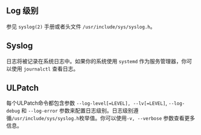 
## Log 级别

参见 `syslog(2)` 手册或者头文件 `/usr/include/sys/syslog.h`。


## Syslog

日志将被记录在系统日志中。如果你的系统使用 `systemd` 作为服务管理器，你可以使用 `journalctl` 查看日志。


## ULPatch

每个ULPatch命令都包含参数 `--log-level[=LEVEL], --lv[=LEVEL]`, `--log-debug` 和 `--log-error` 参数来配置日志级别。日志级别遵循`/usr/include/sys/syslog.h`枚举值。你可以使用`-v, --verbose` 参数查看更多信息。

